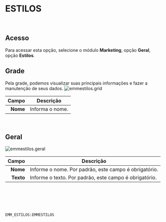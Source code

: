 # ESTILOS
<br>

## Acesso
Para acessar esta opção, selecione o módulo **Marketing**, opção **Geral**, opção **Estilos**.
<br>

## Grade
Pela grade, podemos visualizar suas principais informações e fazer a manutenção de seus dados.
![emmestilos.grid](https://raw.githubusercontent.com/netforcews/docs-siscom/master/marketing/imagens/emmestilos.grid.png)

Campo | Descrição
--:|---
**Nome** | Informa o nome.
<br>

## Geral
![emmestilos.geral](https://raw.githubusercontent.com/netforcews/docs-siscom/master/marketing/imagens/emmestilos.geral.png)

Campo | Descrição
--:|---
**Nome** | Informe o nome. Por padrão, este campo é obrigatório.
**Texto** | Informe o texto. Por padrão, este campo é obrigatório.
<br>
<br>
<br>
<br>

```EMM_ESTILOS:EMMESTILOS```
